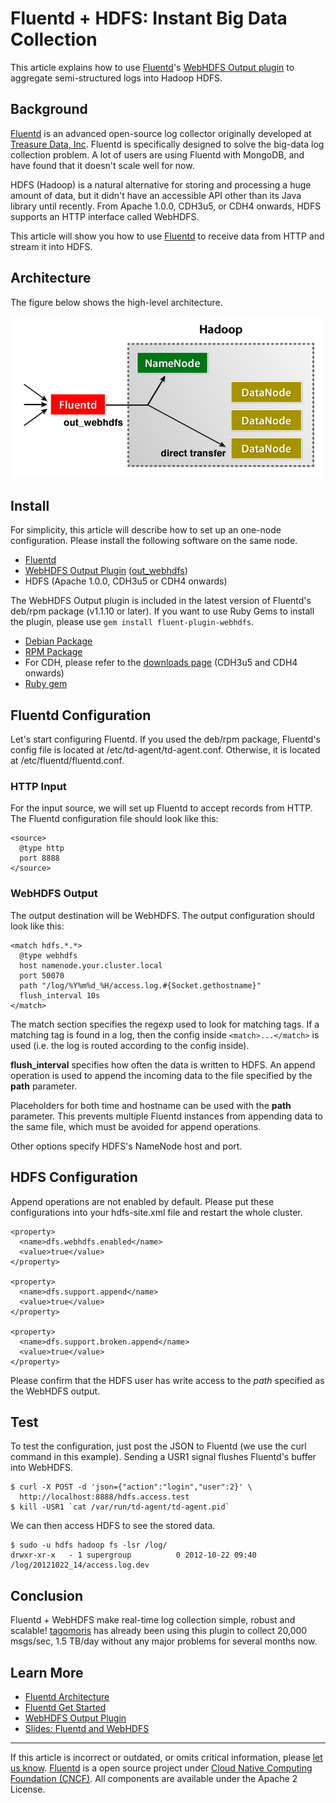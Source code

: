 # Fluentd + HDFS: Instant Big Data Collection

This article explains how to use [Fluentd](http://fluentd.org/)'s
[WebHDFS Output plugin](http://github.com/fluent/fluent-plugin-webhdfs/)
to aggregate semi-structured logs into Hadoop HDFS.


## Background

[Fluentd](http://fluentd.org/) is an advanced open-source log collector
originally developed at [Treasure Data,
Inc](http://www.treasuredata.com/). Fluentd is specifically designed to
solve the big-data log collection problem. A lot of users are using
Fluentd with MongoDB, and have found that it doesn't scale well for now.

HDFS (Hadoop) is a natural alternative for storing and processing a huge
amount of data, but it didn't have an accessible API other than its Java
library until recently. From Apache 1.0.0, CDH3u5, or CDH4 onwards, HDFS
supports an HTTP interface called WebHDFS.

This article will show you how to use [Fluentd](http://fluentd.org/) to
receive data from HTTP and stream it into HDFS.

## Architecture

The figure below shows the high-level architecture.

![](/images/http-to-hdfs.png)

## Install

For simplicity, this article will describe how to set up an one-node
configuration. Please install the following software on the same node.

-   [Fluentd](http://fluentd.org/)
-   [WebHDFS Output Plugin](https://github.com/fluent/fluent-plugin-webhdfs/)
    ([out\_webhdfs](/plugins/output/webhdfs.md))
-   HDFS (Apache 1.0.0, CDH3u5 or CDH4 onwards)

The WebHDFS Output plugin is included in the latest version of Fluentd's
deb/rpm package (v1.1.10 or later). If you want to use Ruby Gems to
install the plugin, please use `gem install fluent-plugin-webhdfs`.

-   [Debian Package](/articles/install-by-deb.md)
-   [RPM Package](/articles/install-by-rpm.md)
-   For CDH, please refer to the [downloads
    page](https://ccp.cloudera.com/display/SUPPORT/CDH+Downloads)
    (CDH3u5 and CDH4 onwards)
-   [Ruby gem](/articles/install-by-gem.md)

## Fluentd Configuration

Let's start configuring Fluentd. If you used the deb/rpm package,
Fluentd's config file is located at /etc/td-agent/td-agent.conf.
Otherwise, it is located at /etc/fluentd/fluentd.conf.

### HTTP Input

For the input source, we will set up Fluentd to accept records from
HTTP. The Fluentd configuration file should look like this:

``` {.CodeRay}
<source>
  @type http
  port 8888
</source>
```

### WebHDFS Output

The output destination will be WebHDFS. The output configuration should
look like this:

``` {.CodeRay}
<match hdfs.*.*>
  @type webhdfs
  host namenode.your.cluster.local
  port 50070
  path "/log/%Y%m%d_%H/access.log.#{Socket.gethostname}"
  flush_interval 10s
</match>
```

The match section specifies the regexp used to look for matching tags.
If a matching tag is found in a log, then the config inside
`<match>...</match>` is used (i.e. the log is routed according to the
config inside).

**flush\_interval** specifies how often the data is written to HDFS. An
append operation is used to append the incoming data to the file
specified by the **path** parameter.

Placeholders for both time and hostname can be used with the **path**
parameter. This prevents multiple Fluentd instances from appending data
to the same file, which must be avoided for append operations.

Other options specify HDFS's NameNode host and port.

## HDFS Configuration

Append operations are not enabled by default. Please put these
configurations into your hdfs-site.xml file and restart the whole
cluster.

``` {.CodeRay}
<property>
  <name>dfs.webhdfs.enabled</name>
  <value>true</value>
</property>

<property>
  <name>dfs.support.append</name>
  <value>true</value>
</property>

<property>
  <name>dfs.support.broken.append</name>
  <value>true</value>
</property>
```

Please confirm that the HDFS user has write access to the *path*
specified as the WebHDFS output.

## Test

To test the configuration, just post the JSON to Fluentd (we use the
curl command in this example). Sending a USR1 signal flushes Fluentd's
buffer into WebHDFS.

``` {.CodeRay}
$ curl -X POST -d 'json={"action":"login","user":2}' \
  http://localhost:8888/hdfs.access.test
$ kill -USR1 `cat /var/run/td-agent/td-agent.pid`
```

We can then access HDFS to see the stored data.

``` {.CodeRay}
$ sudo -u hdfs hadoop fs -lsr /log/
drwxr-xr-x   - 1 supergroup          0 2012-10-22 09:40 /log/20121022_14/access.log.dev
```

## Conclusion

Fluentd + WebHDFS make real-time log collection simple, robust and
scalable! [tagomoris](http://github.com/tagomoris) has already been
using this plugin to collect 20,000 msgs/sec, 1.5 TB/day without any
major problems for several months now.

## Learn More

-   [Fluentd Architecture](//www.fluentd.org/architecture)
-   [Fluentd Get Started](/articles/quickstart.md)
-   [WebHDFS Output Plugin](/plugins/output/webhdfs.md)
-   [Slides: Fluentd and WebHDFS](http://www.slideshare.net/tagomoris/fluentd-and-webhdfs)


------------------------------------------------------------------------

If this article is incorrect or outdated, or omits critical information, please [let us know](https://github.com/fluent/fluentd-docs-gitbook/issues?state=open).
[Fluentd](http://www.fluentd.org/) is a open source project under [Cloud Native Computing Foundation (CNCF)](https://cncf.io/). All components are available under the Apache 2 License.
